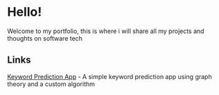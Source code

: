 # Hello!

Welcome to my portfolio, this is where i will share all my projects and thoughts on software tech

## Links
[Keyword Prediction App](index.html) - A simple keyword prediction app using graph theory and a custom algorithm